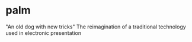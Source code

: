 # palm
"An old dog with new tricks"
The reimagination of a traditional technology used in electronic presentation


